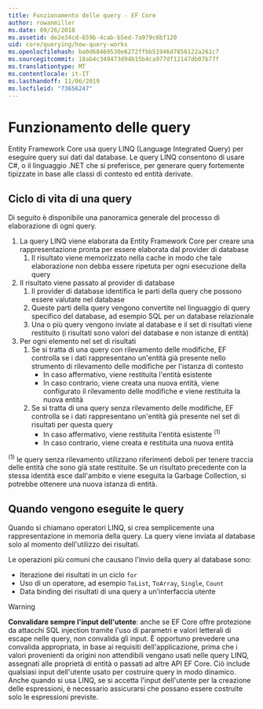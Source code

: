 ```yaml
---
title: Funzionamento delle query - EF Core
author: rowanmiller
ms.date: 09/26/2018
ms.assetid: de2e34cd-659b-4cab-b5ed-7a979c6bf120
uid: core/querying/how-query-works
ms.openlocfilehash: ba0d68469530e6272ffbb51946d7856122a261c7
ms.sourcegitcommit: 18ab4c349473d94b15b4ca977df12147db07b77f
ms.translationtype: MT
ms.contentlocale: it-IT
ms.lasthandoff: 11/06/2019
ms.locfileid: "73656247"
---
```

# <a name="how-queries-work"></a>Funzionamento delle query

Entity Framework Core usa query LINQ (Language Integrated Query) per eseguire query sui dati dal database. Le query LINQ consentono di usare C#, o il linguaggio .NET che si preferisce, per generare query fortemente tipizzate in base alle classi di contesto ed entità derivate.

## <a name="the-life-of-a-query"></a>Ciclo di vita di una query

Di seguito è disponibile una panoramica generale del processo di elaborazione di ogni query.

1. La query LINQ viene elaborata da Entity Framework Core per creare una rappresentazione pronta per essere elaborata dal provider di database
   1. Il risultato viene memorizzato nella cache in modo che tale elaborazione non debba essere ripetuta per ogni esecuzione della query
2. Il risultato viene passato al provider di database
   1. Il provider di database identifica le parti della query che possono essere valutate nel database
   2. Queste parti della query vengono convertite nel linguaggio di query specifico del database, ad esempio SQL per un database relazionale
   3. Una o più query vengono inviate al database e il set di risultati viene restituito (i risultati sono valori del database e non istanze di entità)
3. Per ogni elemento nel set di risultati
   1. Se si tratta di una query con rilevamento delle modifiche, EF controlla se i dati rappresentano un'entità già presente nello strumento di rilevamento delle modifiche per l'istanza di contesto
      * In caso affermativo, viene restituita l'entità esistente
      * In caso contrario, viene creata una nuova entità, viene configurato il rilevamento delle modifiche e viene restituita la nuova entità
   2. Se si tratta di una query senza rilevamento delle modifiche, EF controlla se i dati rappresentano un'entità già presente nel set di risultati per questa query
      * In caso affermativo, viene restituita l'entità esistente <sup>(1)</sup>
      * In caso contrario, viene creata e restituita una nuova entità

<sup>(1)</sup> le query senza rilevamento utilizzano riferimenti deboli per tenere traccia delle entità che sono già state restituite. Se un risultato precedente con la stessa identità esce dall'ambito e viene eseguita la Garbage Collection, si potrebbe ottenere una nuova istanza di entità.

## <a name="when-queries-are-executed"></a>Quando vengono eseguite le query

Quando si chiamano operatori LINQ, si crea semplicemente una rappresentazione in memoria della query. La query viene inviata al database solo al momento dell'utilizzo dei risultati.

Le operazioni più comuni che causano l'invio della query al database sono:

* Iterazione dei risultati in un ciclo `for`
* Uso di un operatore, ad esempio `ToList`, `ToArray`, `Single`, `Count`
* Data binding dei risultati di una query a un'interfaccia utente

> [!WARNING]  
> **Convalidare sempre l'input dell'utente**: anche se EF Core offre protezione da attacchi SQL injection tramite l'uso di parametri e valori letterali di escape nelle query, non convalida gli input. È opportuno prevedere una convalida appropriata, in base ai requisiti dell'applicazione, prima che i valori provenienti da origini non attendibili vengano usati nelle query LINQ, assegnati alle proprietà di entità o passati ad altre API EF Core. Ciò include qualsiasi input dell'utente usato per costruire query in modo dinamico. Anche quando si usa LINQ, se si accetta l'input dell'utente per la creazione delle espressioni, è necessario assicurarsi che possano essere costruite solo le espressioni previste.
